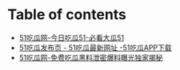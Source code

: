 # Table of contents

* [51吃瓜网-今日吃瓜51-必看大瓜51](README.md)
* [51吃瓜发布页 - 51吃瓜最新网址 -51吃瓜APP下载](51-chi-gua-fa-bu-ye-51-chi-gua-zui-xin-wang-zhi-51-chi-gua-app-xia-zai.md)
* [51吃瓜网-免费吃瓜黑料泄密爆料曝光独家揭秘](51-chi-gua-wang-mian-fei-chi-gua-hei-liao-xie-mi-bao-liao-bao-guang-du-jia-jie-mi.md)
